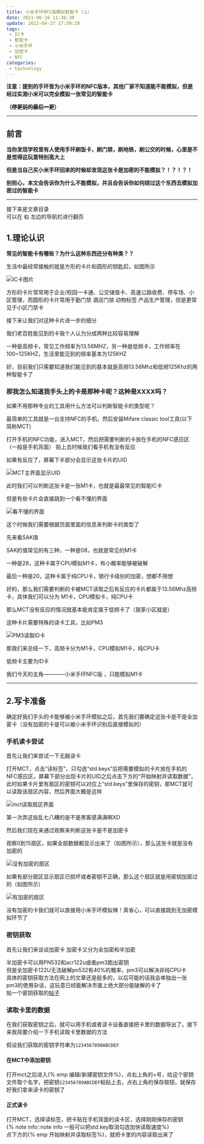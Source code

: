 ```yaml
---
title: 小米手环NFC版模拟智能卡（上）
date: 2021-06-16 11:36:30
update: 2022-04-27 17:50:28
tags: 
 - IC卡
 - 智能卡
 - 小米手环
 - 加密卡
 - NFC
categories:
 - technology
---
```


**注意：提到的手环皆为小米手环的NFC版本，其他厂家不知道能不能模拟，但是经过实测小米可以完全模拟一张常见的智能卡**

**（~~停更前的最后一更~~）**

---

## 前言

**当你发现学校里有人使用手环刷饭卡，刷门禁，刷地铁，刷公交的时候，心里是不是觉得这玩意特别高大上**

**但是当自己买小米手环回来的时候却发现这张卡是加密的不能模拟？！？！？！**

**别担心，本文会告诉你为什么不能模拟，并且会告诉你如何绕过这个东西去模拟加密过的智能卡**

---

接下来是文章目录  
可以在 ~~右~~ 左边的导航栏进行翻页

## 1.理论认识

**常见的智能卡有哪些？为什么这种东西还分有种类？？**

生活中最经常接触的就是方形的卡片和圆形的钥匙扣，如图所示

![IC卡图片]()

方形的卡片常常用于企业/校园一卡通、公交储值卡、高速公路收费、停车场、小区管理，而圆形的卡片常用于勤门禁 酒店门锁 动物标签 产品生产管理，但是更常见于小区门禁卡

接下来让我们对这种卡片进一步的细分

我们老百姓能见到的卡我个人认为分成两种比较容易理解

一种是高频卡，常见工作频率为13.56MHZ，另一种是低频卡，工作频率在100~125KHZ，生活里能见到的频率基本为125KHZ

好，目前我们只需要知道我们能见到的基本就是高频13.56Mhz和低频125Khz的两种智能卡了

### 那我怎么知道我手头上的卡是那种卡呢？这种是XXXX吗？

如果不用那种专业的工具用什么方法可以判断智能卡的类型呢？

最简单的工具就是一台支持NFC的手机，然后安装Mifare classic tool工具(以下简称MCT)

打开手机的NFC功能，进入MCT，然后把需要判断的卡放在手机的NFC感应区（一般是手机背面）
贴上去时候我们看手机有没有反应

如果有反应了，屏幕下半部分会显示这张卡片的UID

![MCT主界面显示UID]()

此时我们可以判断这张卡是一张M1卡，也就是最最常见的智能IC卡


但是有些卡片会直接跳到一个看不懂的界面

![看不懂的界面](https://note.youdao.com/favicon.ico)

这个时候我们需要根据页面里面的信息来判断卡的类型了

先来看SAK值

SAK的值常见的有三种，一种是08，也就是常见的M1卡

一种是28，这种卡属于CPU模拟M1卡，有小概率能够被破解

最后一种是20，这种卡属于纯CPU卡，银行卡级别的加密，想都不用想

好的，那么我们需要判断的卡被MCT读取之后有反应的卡片都属于13.56Mhz高频卡，具体我们可以分为
M1卡，CPU模拟卡，纯CPU卡

那么MCT没有反应的情况就基本能肯定属于低频卡了（我家小区就是）

这种卡片需要特殊的读卡工具，比如PM3

![PM3读取ID卡]()

那我们来总结一下，高频卡分为M1卡，CPU模拟M1卡，纯CPU卡

低频卡主要为ID卡

我们今天的主角————小米手环NFC版 ，只能模拟M1卡
  
  
  ---
  
## 2.写卡准备

确定好我们手头的卡能够被小米手环模拟之后，首先我们要确定这张卡是不是全加密卡（没有加密的卡是可以被小米手环识别后直接模拟的）

### 手机读卡尝试

首先让我们来尝试一下无脑读卡

打开MCT，点击“读标签”，只勾选“std.keys”后把需要模拟的卡片放在手机的NFC感应区，屏幕下部分出现卡片的UID之后点击下方的“开始映射并读取数据”，此时如果卡片里有扇区的密钥可以对应上“std.keys”里保存的密钥，那MCT就可以读取该扇区内容，然后界面大概是这样

![mct读取扇区界面]()

第一次弄这些乱七八糟的是不是黑客感满满啊XD

然后我们现在来通过观察来判断这张卡是不是加密卡

观察0到15扇区，如果全部数据都显示出来了（如图所示），那么这张卡就是没有加密的

![没有加密的扇区]()

如果有部分扇区显示扇区已损坏或者密钥不正确，那么这个扇区就是用密钥加密过的（如图所示）

![有加密的扇区]()

没有加密的卡我们就可以直接用小米手环模拟辣！真省心，可以直接跳到无加密模拟环节了
  
### 密钥获取
  
首先让我们来谈谈加密卡
加密卡又分为全加密和半加密
  
半加密卡可以用PN532和acr122u或者pm3跑出密钥  
但是全加密卡122U无法破解pn532有40%的概率，pm3可以解决非纯CPU卡    
具体的密钥获取方法在网上的文章还是挺多的，以后可能的话我会单独出一张pm3的使用杂谈，这玩意已经能解决市面上绝大部分能破解的卡了  
贴一个密钥获取的[帖子](http://www.ickezhan.com/bbs/forum.php?mod=viewthread&tid=57)

### 读取卡里的数据  
  
在我们获取密钥之后，就可以用手机或者读卡设备直接把卡里的数据导出了。接下来我简要介绍一下手机读取卡里数据的方法

假设我们获取的密钥字符串为`1234567890ABCDEF`

#### 在MCT中添加密钥

打开mct之后进入{% emp 编辑/新建密钥文件%}，点右上角的+号，给这个密钥文件取个名字，把密钥`123456789ABCDEF`粘贴上去，点右上角的保存按钮，就保存好我们拿来读卡的密钥了

#### 正式读卡

打开MCT，选择读标签，把卡贴在手机背面的读卡区，选择刚刚保存的密钥  
{% note info::note info 一般可以把std.key取消勾选加快读取速度%}  
点下方的{% emp 开始映射并读取标签%}，就把卡里的内容读取出来了